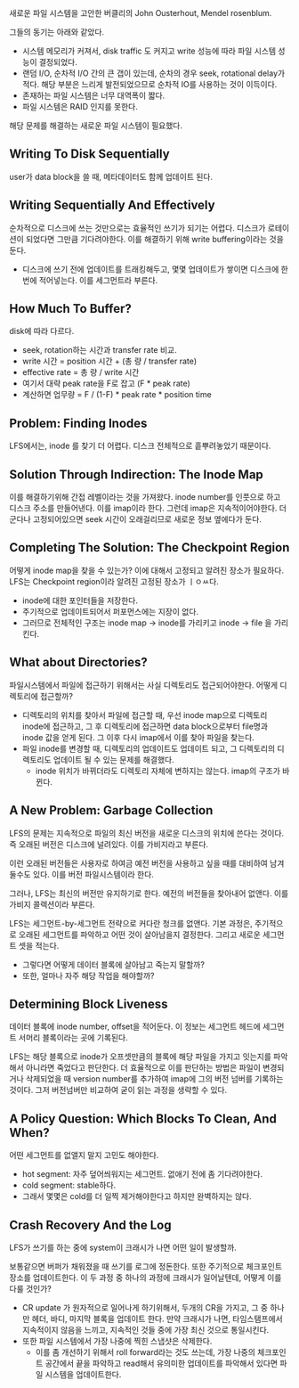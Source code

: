 새로운 파일 시스템을 고안한 버클리의 John Ousterhout, Mendel rosenblum.

그들의 동기는 아래와 같았다.
- 시스템 메모리가 커져서, disk traffic 도 커지고 write 성능에 따라 파일 시스템 성능이 결정되었다.
- 랜덤 I/O, 순차적 I/O 간의 큰 갭이 있는데, 순차의 경우 seek, rotational delay가 적다. 해당 부분은 느리게 발전되었으므로 순차적 IO를 사용하는 것이 이득이다.
- 존재하는 파일 시스템은 너무 대역폭이 짧다.
- 파일 시스템은 RAID 인지를 못한다.

해당 문제를 해결하는 새로운 파일 시스템이 필요했다. 
## Writing To Disk Sequentially
user가 data block을 쓸 때, 메타데이터도 함께 업데이트 된다. 

## Writing Sequentially And Effectively
순차적으로 디스크에 쓰는 것만으로는 효율적인 쓰기가 되기는 어렵다. 디스크가 로테이션이 되었다면 그만큼 기다려야한다. 
이를 해결하기 위해 write buffering이라는 것을 둔다. 
- 디스크에 쓰기 전에 업데이트를 트래킹해두고, 몇몇 업데이트가 쌓이면 디스크에 한번에 적어넣는다. 이를 세그먼트라 부른다. 

## How Much To Buffer? 
disk에 따라 다르다. 
- seek, rotation하는 시간과 transfer rate 비교.
- write 시간 = position 시간 + (총 량 / transfer rate)
- effective rate = 총 량 / write 시간
- 여기서 대략 peak rate을 F로 잡고 (F * peak rate)
- 계산하면 업무량 = F / (1-F) * peak rate * position time

## Problem: Finding Inodes
LFS에서는, inode 를 찾기 더 어렵다. 디스크 전체적으로 흩뿌려놓았기 때문이다. 

## Solution Through Indirection: The Inode Map
이를 해결하기위해 간접 레벨이라는 것을 가져왔다. inode number를 인풋으로 하고 디스크 주소를 만들어낸다. 이를 imap이라 한다.
그런데 imap은 지속적이어야한다. 더군다나 고정되어있으면 seek 시간이 오래걸리므로 새로운 정보 옆에다가 둔다. 

## Completing The Solution: The Checkpoint Region
어떻게 inode map을 찾을 수 있는가? 이에 대해서 고정되고 알려진 장소가 필요하다.
LFS는 Checkpoint region이라 알려진 고정된 장소가 ㅣㅇㅆ다. 
- inode에 대한 포인터들을 저장한다. 
- 주기적으로 업데이트되어서 퍼포먼스에는 지장이 없다. 
- 그러므로 전체적인 구조는 inode map -> inode를 가리키고 inode -> file 을 가리킨다. 

## What about Directories?
파일시스템에서 파일에 접근하기 위해서는 사실 디렉토리도 접근되어야한다. 어떻게 디렉토리에 접근할까? 
- 디렉토리의 위치를 찾아서 파일에 접근할 때, 우선 inode map으로 디렉토리 inode에 접근하고, 그 후 디렉토리에 접근하면 data block으로부터 file명과 inode 값을 얻게 된다. 그 이후 다시 imap에서 이를 찾아 파일을 찾는다.
- 파일 inode를 변경할 때, 디렉토리의 업데이트도 업데이트 되고, 그 디렉토리의 디렉토리도 업데이트 될 수 있는 문제를 해결했다. 
  - inode 위치가 바뀌더라도 디렉토리 자체에 변하지는 않는다. imap의 구조가 바뀐다.

## A New Problem: Garbage Collection
LFS의 문제는 지속적으로 파일의 최신 버전을 새로운 디스크의 위치에 쓴다는 것이다. 
즉 오래된 버전은 디스크에 널려있다. 이를 가비지라고 부른다. 

이런 오래된 버전들은 사용자로 하여금 예전 버전을 사용하고 싶을 때를 대비하여 남겨둘수도 있다. 이를 버전 파일시스템이라 한다. 

그러나, LFS는 최신의 버전만 유지하기로 한다. 예전의 버전들을 찾아내어 없앤다. 이를 가비지 콜렉션이라 부른다. 

LFS는 세그먼트-by-세그먼트 전략으로 커다란 청크를 없앤다. 
기본 과정은, 주기적으로 오래된 세그먼트를 파악하고 어떤 것이 살아남을지 결정한다. 그리고 새로운 세그먼트 셋을 적는다.
- 그렇다면 어떻게 데이터 블록에 살아남고 죽는지 말할까? 
- 또한, 얼마나 자주 해당 작업을 해야할까? 

## Determining Block Liveness
데이터 블록에 inode number, offset을 적어둔다. 
이 정보는 세그먼트 헤드에 세그먼트 서머리 블록이라는 곳에 기록된다. 

LFS는 해당 블록으로 inode가 오프셋만큼의 블록에 해당 파일을 가지고 잇는지를 파악해서 아니라면 죽었다고 판단한다. 
더 효율적으로 이를 판단하는 방법은 파일이 변경되거나 삭제되었을 때 version number를 추가하여 imap에 그의 버전 넘버를 기록하는 것이다. 
그저 버전넘버만 비교하여 굳이 읽는 과정을 생략할 수 있다.

## A Policy Question: Which Blocks To Clean, And When? 
어떤 세그먼트를 없앨지 말지 고민도 해야한다. 
- hot segment: 자주 덮어씌워지는 세그먼트. 없애기 전에 좀 기다려야한다. 
- cold segment: stable하다. 
- 그래서 몇몇은 cold를 더 일찍 제거해야한다고 하지만 완벽하지는 않다. 

## Crash Recovery And the Log
LFS가 쓰기를 하는 중에 system이 크래시가 나면 어떤 일이 발생할까.

보통같으면 버퍼가 채워졌을 때 쓰기를 로그에 정돈한다. 또한 주기적으로 체크포인트 장소를 업데이트한다. 
이 두 과정 중 하나의 과정에 크래시가 일어날텐데, 어떻게 이를 다룰 것인가? 
- CR update 가 원자적으로 일어나게 하기위해서, 두개의 CR을 가지고, 그 중 하나만 헤더, 바디, 마지막 블록을 업데이트 한다. 만약 크래시가 나면, 타임스탬프에서 지속적이지 않음을 느끼고, 지속적인 것들 중에 가장 최신 것으로 통일시킨다. 
- 또한 파일 시스템에서 가장 나중에 찍힌 스냅샷은 삭제한다. 
  - 이를 좀 개선하기 위해서 roll forward라는 것도 쓰는데, 가장 나중의 체크포인트 공간에서 끝을 파악하고 read해서 유의미한 업데이트를 파악해서 있다면 파일 시스템을 업데이트한다. 